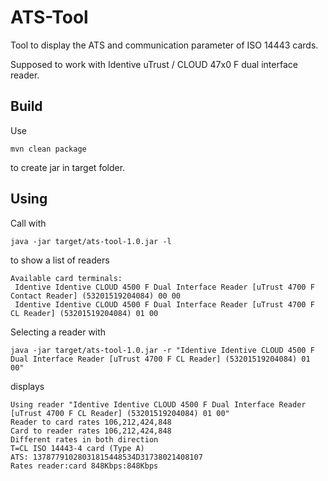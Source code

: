 # ATS-Tool
Tool to display the ATS and communication parameter of ISO 14443 cards.

Supposed to work with Identive uTrust / CLOUD 47x0 F dual interface reader.

## Build

Use

    mvn clean package

to create jar in target folder.

## Using

Call with

    java -jar target/ats-tool-1.0.jar -l

to show a list of readers

    Available card terminals:
     Identive Identive CLOUD 4500 F Dual Interface Reader [uTrust 4700 F Contact Reader] (53201519204084) 00 00
     Identive Identive CLOUD 4500 F Dual Interface Reader [uTrust 4700 F CL Reader] (53201519204084) 01 00

Selecting a reader with

    java -jar target/ats-tool-1.0.jar -r "Identive Identive CLOUD 4500 F Dual Interface Reader [uTrust 4700 F CL Reader] (53201519204084) 01 00"

displays

    Using reader "Identive Identive CLOUD 4500 F Dual Interface Reader [uTrust 4700 F CL Reader] (53201519204084) 01 00"
    Reader to card rates 106,212,424,848
    Card to reader rates 106,212,424,848
    Different rates in both direction
    T=CL ISO 14443-4 card (Type A)
    ATS: 13787791028031815448534D31738021408107
    Rates reader:card 848Kbps:848Kbps
